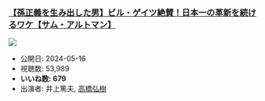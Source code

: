 ### [【孫正義を生み出した男】ビル・ゲイツ絶賛！日本一の革新を続けるワケ【サム・アルトマン】](https://www.youtube.com/watch?v=x0pA67IvguM)
[![](https://img.youtube.com/vi/x0pA67IvguM/hqdefault.jpg)](https://www.youtube.com/watch?v=x0pA67IvguM)
-   公開日: 2024-05-16
-   視聴数: 53,989
-   **いいね数: 679**
-   出演者: 井上篤夫, [高橋弘樹](/rehacq_fan/people/高橋弘樹 "wikilink")

